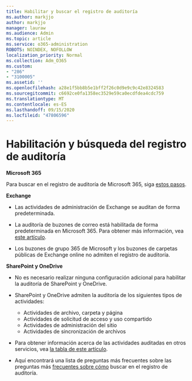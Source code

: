 ```yaml
---
title: Habilitar y buscar el registro de auditoría
ms.author: markjjo
author: markjjo
manager: lauraw
ms.audience: Admin
ms.topic: article
ms.service: o365-administration
ROBOTS: NOINDEX, NOFOLLOW
localization_priority: Normal
ms.collection: Adm_O365
ms.custom:
- "286"
- "3100005"
ms.assetid: ''
ms.openlocfilehash: a28e1f5bb8b5e1bff2f26c0d9e9c9c42e8324583
ms.sourcegitcommit: c6692ce0fa1358ec3529e59ca0ecdfdea4cdc759
ms.translationtype: MT
ms.contentlocale: es-ES
ms.lasthandoff: 09/15/2020
ms.locfileid: "47806596"
---
```

# <a name="enable-and-search-the-audit-log"></a>Habilitación y búsqueda del registro de auditoría

**Microsoft 365**

Para buscar en el registro de auditoría de Microsoft 365, siga [estos pasos](https://docs.microsoft.com/microsoft-365/compliance/search-the-audit-log-in-security-and-compliance#search-the-audit-log).

**Exchange**

- Las actividades de administración de Exchange se auditan de forma predeterminada.

- La auditoría de buzones de correo está habilitada de forma predeterminada en Microsoft 365. Para obtener más información, vea  [este artículo](https://docs.microsoft.com/microsoft-365/compliance/enable-mailbox-auditing).

- Los buzones de grupo 365 de Microsoft y los buzones de carpetas públicas de Exchange online no admiten el registro de auditoría.

**SharePoint y OneDrive**

- No es necesario realizar ninguna configuración adicional para habilitar la auditoría de SharePoint y OneDrive.

- SharePoint y OneDrive admiten la auditoría de los siguientes tipos de actividades:

    - Actividades de archivo, carpeta y página
    - Actividades de solicitud de acceso y uso compartido
    - Actividades de administración del sitio
    - Actividades de sincronización de archivos

- Para obtener información acerca de las actividades auditadas en otros servicios, vea  [la tabla de este artículo](https://docs.microsoft.com/microsoft-365/compliance/search-the-audit-log-in-security-and-compliance#audited-activities).

- Aquí encontrará una lista de preguntas más frecuentes sobre las preguntas más [frecuentes sobre cómo](https://docs.microsoft.com/microsoft-365/compliance/search-the-audit-log-in-security-and-compliance#frequently-asked-questions) buscar en el registro de auditoría.
